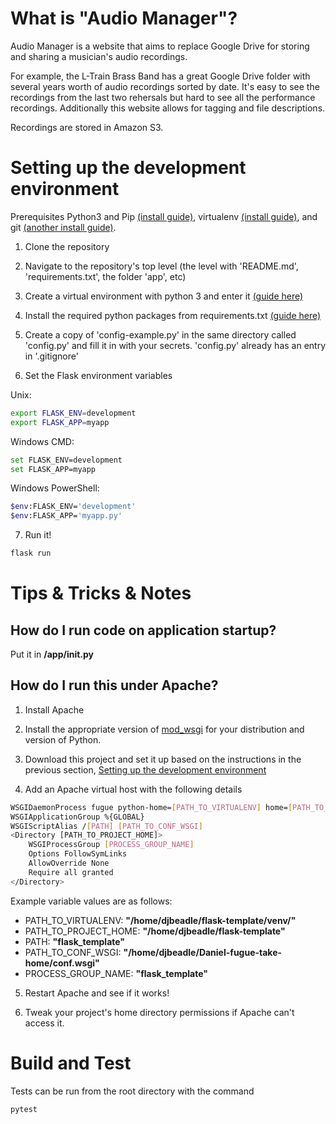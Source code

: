 # What is "Audio Manager"?

Audio Manager is a website that aims to replace Google Drive for storing and sharing a musician's audio recordings.

For example, the L-Train Brass Band has a great Google Drive folder with several years worth of audio recordings sorted by date. It's easy to see the recordings from the last two rehersals but hard to see all the performance recordings. Additionally this website allows for tagging and file descriptions. 

Recordings are stored in Amazon S3.


# Setting up the development environment
Prerequisites Python3 and Pip [(install guide)](https://docs.python-guide.org/dev/virtualenvs/#make-sure-you-ve-got-python-pip), virtualenv [(install guide)](https://docs.python-guide.org/dev/virtualenvs/#lower-level-virtualenv), and git [(another install guide)](https://git-scm.com/book/en/v2/Getting-Started-Installing-Git).

1. Clone the repository

2. Navigate to the repository's top level (the level with 'README.md', 'requirements.txt', the folder 'app', etc)

3. Create a virtual environment with python 3 and enter it [(guide here)](https://docs.python-guide.org/dev/virtualenvs/#basic-usage)

4. Install the required python packages from requirements.txt [(guide here)](https://pip.pypa.io/en/stable/user_guide/#requirements-files)

5. Create a copy of 'config-example.py' in the same directory called 'config.py' and fill it in with your secrets. 'config.py' already has an entry in '.gitignore'

6. Set the Flask environment variables

Unix:

~~~bash
export FLASK_ENV=development
export FLASK_APP=myapp
~~~

Windows CMD:

~~~bash
set FLASK_ENV=development
set FLASK_APP=myapp
~~~

Windows PowerShell:

~~~bash
$env:FLASK_ENV='development'
$env:FLASK_APP='myapp.py'
~~~

7. Run it!

~~~bash
flask run
~~~

# Tips & Tricks & Notes

## How do I run code on application startup?

Put it in **/app/__init__.py**

## How do I run this under Apache?

1. Install Apache

2. Install the appropriate version of [mod_wsgi](https://modwsgi.readthedocs.io/en/develop/) for your distribution and version of Python.

3. Download this project and set it up based on the instructions in the previous section, [Setting up the development environment](Setting-up-the-development-environment)

4. Add an Apache virtual host with the following details

  ~~~bash
  WSGIDaemonProcess fugue python-home=[PATH_TO_VIRTUALENV] home=[PATH_TO_PROJECT_HOME]
  WSGIApplicationGroup %{GLOBAL}
  WSGIScriptAlias /[PATH] [PATH_TO_CONF_WSGI]
  <Directory [PATH_TO_PROJECT_HOME]>
      WSGIProcessGroup [PROCESS_GROUP_NAME]
      Options FollowSymLinks
      AllowOverride None
      Require all granted
  </Directory>
  ~~~
  
  Example variable values are as follows:
  
  - PATH_TO_VIRTUALENV: **"/home/djbeadle/flask-template/venv/"**
  - PATH_TO_PROJECT_HOME: **"/home/djbeadle/flask-template"**
  - PATH: **"flask_template"**
  - PATH_TO_CONF_WSGI: **"/home/djbeadle/Daniel-fugue-take-home/conf.wsgi"**
  - PROCESS_GROUP_NAME: **"flask_template"**

5. Restart Apache and see if it works!

5. Tweak your project's home directory permissions if Apache can't access it. 

# Build and Test

Tests can be run from the root directory with the command

~~~bash
pytest
~~~
